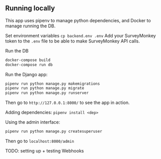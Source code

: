 ## Running locally
This app uses pipenv to manage python dependencies, and Docker to manage running the DB.

Set environment variables
```cp backend.env .env```
Add your SurveyMonkey token to the `.env` file to be able to make SurveyMonkey API calls.

Run the DB
```bash
docker-compose build
docker-compose run db
```

Run the Django app:
```bash
pipenv run python manage.py makemigrations
pipenv run python manage.py migrate 
pipenv run python manage.py runserver
```
Then go to `http://127.0.0.1:8000/` to see the app in action.

Adding dependencies:
`pipenv install <dep>` 

Using the admin interface:
```bash
pipenv run python manage.py createsuperuser
```
Then go to `localhost:8000/admin`

TODO: setting up + testing Webhooks
